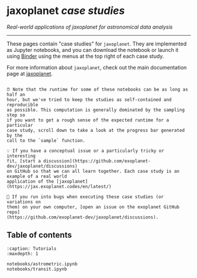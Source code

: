 # jaxoplanet *case studies*

_Real-world applications of jaxoplanet for astronomical data analysis_

---

These pages contain "case studies" for `jaxoplanet`. They are implemented as 
Jupyter notebooks, and you can download the
notebook or launch it using [Binder](https://mybinder.org) using the menus at the top
right of each case study.

For more information about `jaxoplanet`, check out the main documentation page
at [jaxoplanet](https://jax.exoplanet.codes/en/latest/).

```{hint}

⏰ Note that the runtime for some of these notebooks can be as long as half an
hour, but we've tried to keep the studies as self-contained and reproducible
as possible. This computation is generally dominated by the sampling step so
if you want to get a rough sense of the expected runtime for a particular
case study, scroll down to take a look at the progress bar generated by the
call to the `sample` function.

💡 If you have a conceptual issue or a particularly tricky or interesting
fit, [start a discussion](https://github.com/exoplanet-dev/jaxoplanet/discussions) 
on GitHub so that we can all learn together. Each case study is an example of a real world
application of the [jaxoplanet](https://jax.exoplanet.codes/en/latest/) 

🐛 If you run into bugs when executing these case studies (or variations on
them) on your own computer, [open an issue on the exoplanet GitHub repo]
(https://github.com/exoplanet-dev/jaxoplanet/discussions).

```

## Table of contents

```{toctree}
:caption: Tutorials
:maxdepth: 1

notebooks/astrometric.ipynb
notebooks/transit.ipynb

```